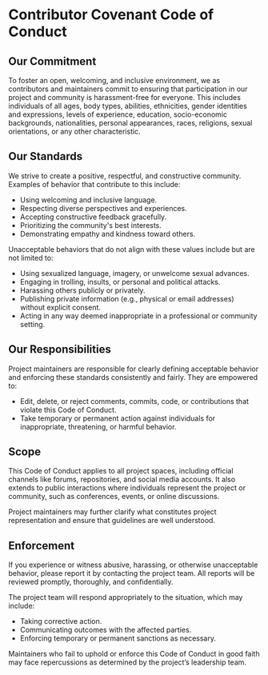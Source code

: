 # Contributor Covenant Code of Conduct

## Our Commitment

To foster an open, welcoming, and inclusive environment, we as contributors and maintainers commit to ensuring that participation in our project and community is harassment-free for everyone. This includes individuals of all ages, body types, abilities, ethnicities, gender identities and expressions, levels of experience, education, socio-economic backgrounds, nationalities, personal appearances, races, religions, sexual orientations, or any other characteristic.

## Our Standards

We strive to create a positive, respectful, and constructive community. Examples of behavior that contribute to this include:

- Using welcoming and inclusive language.
- Respecting diverse perspectives and experiences.
- Accepting constructive feedback gracefully.
- Prioritizing the community's best interests.
- Demonstrating empathy and kindness toward others.

Unacceptable behaviors that do not align with these values include but are not limited to:

- Using sexualized language, imagery, or unwelcome sexual advances.
- Engaging in trolling, insults, or personal and political attacks.
- Harassing others publicly or privately.
- Publishing private information (e.g., physical or email addresses) without explicit consent.
- Acting in any way deemed inappropriate in a professional or community setting.

## Our Responsibilities

Project maintainers are responsible for clearly defining acceptable behavior and enforcing these standards consistently and fairly. They are empowered to:

- Edit, delete, or reject comments, commits, code, or contributions that violate this Code of Conduct.
- Take temporary or permanent action against individuals for inappropriate, threatening, or harmful behavior.

## Scope

This Code of Conduct applies to all project spaces, including official channels like forums, repositories, and social media accounts. It also extends to public interactions where individuals represent the project or community, such as conferences, events, or online discussions.

Project maintainers may further clarify what constitutes project representation and ensure that guidelines are well understood.

## Enforcement

If you experience or witness abusive, harassing, or otherwise unacceptable behavior, please report it by contacting the project team. All reports will be reviewed promptly, thoroughly, and confidentially.

The project team will respond appropriately to the situation, which may include:
- Taking corrective action.
- Communicating outcomes with the affected parties.
- Enforcing temporary or permanent sanctions as necessary.

Maintainers who fail to uphold or enforce this Code of Conduct in good faith may face repercussions as determined by the project’s leadership team.
